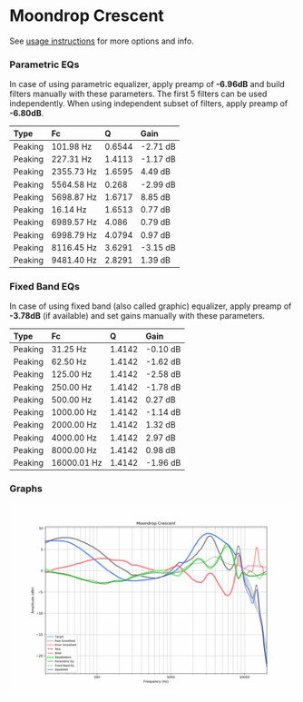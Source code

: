 # Moondrop Crescent
See [usage instructions](https://github.com/jaakkopasanen/AutoEq#usage) for more options and info.

### Parametric EQs
In case of using parametric equalizer, apply preamp of **-6.96dB** and build filters manually
with these parameters. The first 5 filters can be used independently.
When using independent subset of filters, apply preamp of **-6.80dB**.

| Type    | Fc         |      Q | Gain     |
|:--------|:-----------|:-------|:---------|
| Peaking | 101.98 Hz  | 0.6544 | -2.71 dB |
| Peaking | 227.31 Hz  | 1.4113 | -1.17 dB |
| Peaking | 2355.73 Hz | 1.6595 | 4.49 dB  |
| Peaking | 5564.58 Hz | 0.268  | -2.99 dB |
| Peaking | 5698.87 Hz | 1.6717 | 8.85 dB  |
| Peaking | 16.14 Hz   | 1.6513 | 0.77 dB  |
| Peaking | 6989.57 Hz | 4.086  | 0.79 dB  |
| Peaking | 6998.79 Hz | 4.0794 | 0.97 dB  |
| Peaking | 8116.45 Hz | 3.6291 | -3.15 dB |
| Peaking | 9481.40 Hz | 2.8291 | 1.39 dB  |

### Fixed Band EQs
In case of using fixed band (also called graphic) equalizer, apply preamp of **-3.78dB**
(if available) and set gains manually with these parameters.

| Type    | Fc          |      Q | Gain     |
|:--------|:------------|:-------|:---------|
| Peaking | 31.25 Hz    | 1.4142 | -0.10 dB |
| Peaking | 62.50 Hz    | 1.4142 | -1.62 dB |
| Peaking | 125.00 Hz   | 1.4142 | -2.58 dB |
| Peaking | 250.00 Hz   | 1.4142 | -1.78 dB |
| Peaking | 500.00 Hz   | 1.4142 | 0.27 dB  |
| Peaking | 1000.00 Hz  | 1.4142 | -1.14 dB |
| Peaking | 2000.00 Hz  | 1.4142 | 1.32 dB  |
| Peaking | 4000.00 Hz  | 1.4142 | 2.97 dB  |
| Peaking | 8000.00 Hz  | 1.4142 | 0.98 dB  |
| Peaking | 16000.01 Hz | 1.4142 | -1.96 dB |

### Graphs
![](./Moondrop%20Crescent.png)